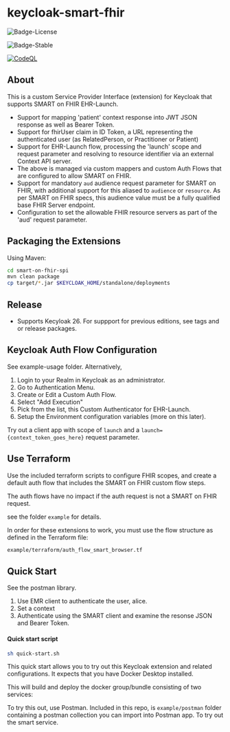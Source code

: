 # keycloak-smart-fhir

![Badge-License]

![Badge-Stable]

[![CodeQL](https://github.com/zedwerks/keycloak-smart-fhir/actions/workflows/github-code-scanning/codeql/badge.svg)](https://github.com/zedwerks/keycloak-smart-fhir/actions/workflows/github-code-scanning/codeql)

## About

This is a custom Service Provider Interface (extension) for Keycloak that supports SMART on FHIR  EHR-Launch.

- Support for mapping 'patient' context response into JWT JSON response as well as Bearer Token.
- Support for fhirUser claim in ID Token, a URL representing the authenticated user (as RelatedPerson, or Practitioner or Patient)
- Support for EHR-Launch flow, processing the 'launch' scope and request parameter and resolving to resource identifier via an external Context API server.
- The above is managed via custom mappers and custom Auth Flows that are configured to allow SMART on FHIR.
- Support for mandatory ```aud``` audience request parameter for SMART on FHIR, with additional support for this aliased to ```audience``` or ```resource```. As per SMART on FHIR specs, this audience value must be a fully qualified base FHIR Server endpoint.
- Configuration to set the allowable FHIR resource servers as part of the 'aud' request parameter.

## Packaging the Extensions

Using Maven:

```bash
cd smart-on-fhir-spi
mvn clean package
cp target/*.jar $KEYCLOAK_HOME/standalone/deployments
```

## Release

- Supports Kecyloak 26. For suppport for previous editions, see tags and or release packages. 

## Keycloak Auth Flow Configuration

See example-usage folder. Alternatively,

1. Login to your Realm in Keycloak as an administrator.
2. Go to Authentication Menu.
3. Create or Edit a Custom Auth Flow.
4. Select "Add Execution"
5. Pick from the list, this Custom Authenticator for EHR-Launch.
6. Setup the Environment configuration variables (more on this later).

Try out a client app with scope of ```launch``` and a ```launch={context_token_goes_here}``` request parameter.

## Use Terraform

Use the included terraform scripts to configure FHIR scopes, and create a default auth flow
that includes the SMART on FHIR custom flow steps.

The auth flows have no impact if the auth request is not a SMART on FHIR request.

see the folder ```example``` for details.

In order for these extensions to work, you must use the flow structure as defined in the Terraform file:

```bash
example/terraform/auth_flow_smart_browser.tf
```

## Quick Start

See the postman library. 

1. Use EMR client to authenticate the user, alice.
2. Set a context
3. Authenticate using the SMART client and examine the resonse JSON and Bearer Token.

#### Quick start script

```bash
sh quick-start.sh
```

This quick start allows you to try out this Keycloak extension and related configurations. It expects that you have Docker Desktop installed.

This will build and deploy the docker group/bundle consisting of two services:

To try this out, use Postman. Included in this repo, is ```example/postman``` folder containing a postman collection you can import into Postman app. To try out the smart service.

[Badge-License]: https://img.shields.io/badge/license-apache%202.0-60C060.svg
[Badge-Maturing]: https://img.shields.io/badge/Lifecycle-Maturing-007EC6
[Badge-Stable]: https://img.shields.io/badge/status-Stable-brightgreen


